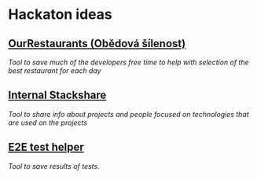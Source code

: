 # Hackaton ideas

## [OurRestaurants (Obědová šílenost)](projects/our_restaurants.md)
_Tool to save much of the developers free time to help with selection of the best restaurant for each day_

## [Internal Stackshare](projects/iss.md)
_Tool to share info about projects and people focused on technologies that are used on the projects_

## [E2E test helper](projects/regression_keeper.md)
_Tool to save results of tests._

